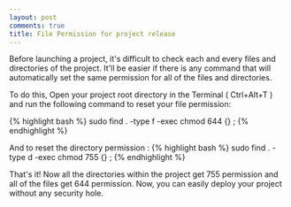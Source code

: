 ```yaml
---
layout: post
comments: true
title: File Permission for project release
---
```


Before launching a project, it's difficult to check each and every files and directories of the project. It'll be easier if there is any command that will automatically set the same permission for all of the files and directories.

To do this, Open your project root directory in the Terminal ( Ctrl+Alt+T ) and run the following command to reset your file permission:

{% highlight bash %}
sudo find . -type f -exec chmod 644 {} \;
{% endhighlight %}

And to reset  the directory permission :
{% highlight bash %}
sudo find . -type d -exec chmod 755 {} \;
{% endhighlight %}

That's it! Now all the directories within the project get 755 permission and all of the files get 644 permission. Now, you can easily deploy your project without any security hole.